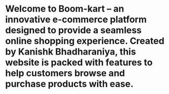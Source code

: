 # Welcome to Boom-kart – an innovative e-commerce platform designed to provide a seamless online shopping experience. Created by Kanishk Bhadharaniya, this website is packed with features to help customers browse and purchase products with ease.
